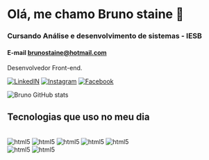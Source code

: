 # Olá, me chamo Bruno staine 👋

### Cursando Análise e desenvolvimento de sistemas - IESB
#### E-mail brunostaine@hotmail.com
<p>Desenvolvedor Front-end.

</p>

[![LinkedIN](https://img.shields.io/badge/LinkedIn-0077B5?style=for-the-badge&logo=linkedin&logoColor=white)](https://www.linkedin.com/in/bruno-staine-81b8a9185/)
[![Instagram](https://img.shields.io/badge/Instagram-E4405F?style=for-the-badge&logo=instagram&logoColor=white)](https://www.instagram.com/bruno.stainee/)
[![Facebook](https://img.shields.io/badge/Facebook-1877F2?style=for-the-badge&logo=facebook&logoColor=white)](https://www.facebook.com/bruno.staine)

![Bruno GitHub stats](https://github-readme-stats.vercel.app/api?username=brunostaine&show_icons=true&theme=dark)

## Tecnologias que uso no meu dia 

<div style="display: inline-block"><br/>
        <img align="center" alt="html5" src="https://img.shields.io/badge/HTML5-E34F26?style=for-the-badge&logo=html5&logoColor=white"/>
        <img align="center" alt="html5" src="https://img.shields.io/badge/CSS3-1572B6?style=for-the-badge&logo=css3&logoColor=white"/>
        <img align="center" alt="html5" src="https://img.shields.io/badge/JavaScript-323330?style=for-the-badge&logo=javascript&logoColor=F7DF1E"/>
        <img align="center" alt="html5" src="https://img.shields.io/badge/Bootstrap-563D7C?style=for-the-badge&logo=bootstrap&logoColor=white"/>
        <img align="center" alt="html5" src="https://img.shields.io/badge/React-20232A?style=for-the-badge&logo=react&logoColor=61DAFB"/>
</div></br>

<div>
        <img align="center" alt="html5" src="https://img.shields.io/badge/Node.js-43853D?style=for-the-badge&logo=node.js&logoColor=white"/>
        <img align="center" alt="html5" src="https://img.shields.io/badge/jQuery-0769AD?style=for-the-badge&logo=jquery&logoColor=white"/>
</div>
        
 

  

<!---
Brunostaine/Brunostaine is a ✨ special ✨ repository because its `README.md` (this file) appears on your GitHub profile.
You can click the Preview link to take a look at your changes.
--->
